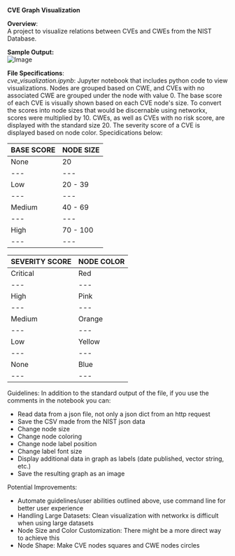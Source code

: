 **CVE Graph Visualization**

**Overview**:   
A project to visualize relations between CVEs and CWEs from the NIST Database.

**Sample Output:**   
![Image](https://i.imgur.com/iSAN7gx.png)


**File Specifications**:  
*cve_visualization.ipynb*: Jupyter notebook that includes python code to view visualizations.  Nodes are grouped based on CWE, and CVEs with no associated 
CWE are grouped under the node with value 0. The base score of each CVE is visually shown based on each CVE node's size. To convert the scores into node sizes that
would be discernable using networkx, scores were multiplied by 10. CWEs, as well as CVEs with no risk score, are displayed with the standard size 20. The severity
score of a CVE is displayed based on node color. Specidications below: 


BASE SCORE | NODE SIZE | 
--- | --- |
None | 20 |
--- | --- |
Low | 20 - 39 |
--- | --- |
Medium | 40 - 69 |
--- | --- |
High | 70 - 100 |
--- | --- |

SEVERITY SCORE | NODE COLOR | 
--- | --- |
Critical | Red |
--- | --- |
High | Pink |
--- | --- |
Medium | Orange |
--- | --- |
Low | Yellow |
--- | --- |
None  | Blue | 
--- | --- |

Guidelines:
In addition to the standard output of the file, if you use the comments in the notebook you can:
* Read data from a json file, not only a json dict from an http request 
* Save the CSV made from the NIST json data 
* Change node size
* Change node coloring
* Change node label position
* Change label font size 
* Display additional data in graph as labels (date published, vector string, etc.) 
* Save the resulting graph as an image

Potential Improvements:
 * Automate guidelines/user abilities outlined above, use command line for better user experience 
 * Handling Large Datasets: Clean visualization with networkx is difficult when using large datasets
 * Node Size and Color Customization: There might be a more direct way to achieve this 
 * Node Shape: Make CVE nodes squares and CWE nodes circles
